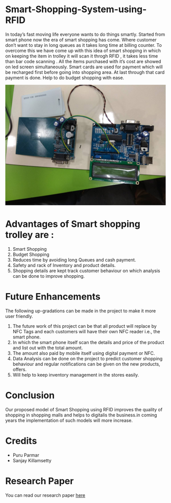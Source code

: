 # Smart-Shopping-System-using-RFID
In today’s fast moving life everyone wants to do things smartly. Started from smart
phone now the era of smart shopping has come. Where customer don’t want to stay in
long queues as it takes long time at billing counter. To overcome this we have come up
with this idea of smart shopping in which on keeping the item in trolley it will scan it
throgh RFID , it takes less time than bar code scanning . All the items purchased with
it’s cost are showed on led screen simultaneously. Smart cards are used for payment
which will be recharged first before going into shopping area. At last through that card
payment is done. Help to do budget shopping with ease.

![trafficlight](https://raw.githubusercontent.com/saiparthiv/Smart-Shopping-System-using-RFID/master/95f1607f-9c46-4942-8a48-2b75f8e060b1.jpg)

# Advantages of Smart shopping trolley are : 
1. Smart Shopping 
2. Budget Shopping
3. Reduces time by avoiding long Queues and cash payment. 
4. Safety and rack of Inventory and product details. 
5. Shopping details are kept track customer behaviour on which analysis can be done to improve shopping.

# Future Enhancements
The following up-gradations can be made in the project to make it more user friendly.
1. The future work of this project can be that all product will replace by NFC Tags
and each customers will have their own NFC reader i.e., the smart phone.
2. In which the smart phone itself scan the details and price of the product and list
out with the total amount.
3. The amount also paid by mobile itself using digital payment or NFC.
4. Data Analysis can be done on the project to predict customer shopping behaviour
and regular notifications can be given on the new products, offers.
5. Will help to keep inventory management in the stores easily.

# Conclusion
Our proposed model of Smart Shopping using RFID improves the quality of shopping
in shopping malls and helps to digitalis the business.in coming years the implementation
of such models will more increase.

# Credits
* Puru Parmar
* Sanjay Killamsetty

# Research Paper
You can read our research paper [here](IEEE%20Paper%20on%20Smart%20Shopping%20System.pdf)
